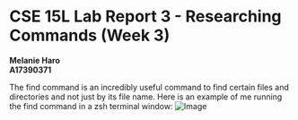# CSE 15L Lab Report 3 - Researching Commands (Week 3)
**Melanie Haro** <br />
**A17390371** <br />

The find command is an incredibly useful command to find certain files and directories and not just by its file name. Here is an example of me running the find command in a zsh terminal window:
![Image]()
